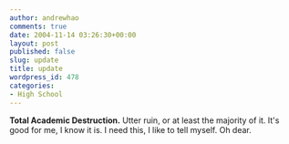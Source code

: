 ```yaml
---
author: andrewhao
comments: true
date: 2004-11-14 03:26:30+00:00
layout: post
published: false
slug: update
title: update
wordpress_id: 478
categories:
- High School
---
```


**Total Academic Destruction.** Utter ruin, or at least the majority of it. It's good for me, I know it is. I need this, I like to tell myself. Oh dear.
